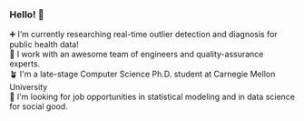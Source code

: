 ### Hello! 👋 

➕ I’m currently researching real-time outlier detection and diagnosis for public health data!  
🌟 I work with an awesome team of engineers and quality-assurance experts.  
🪴 I'm a late-stage Computer Science Ph.D. student at Carnegie Mellon University   
👀 I'm looking for job opportunities in statistical modeling and in data science for social good. 


